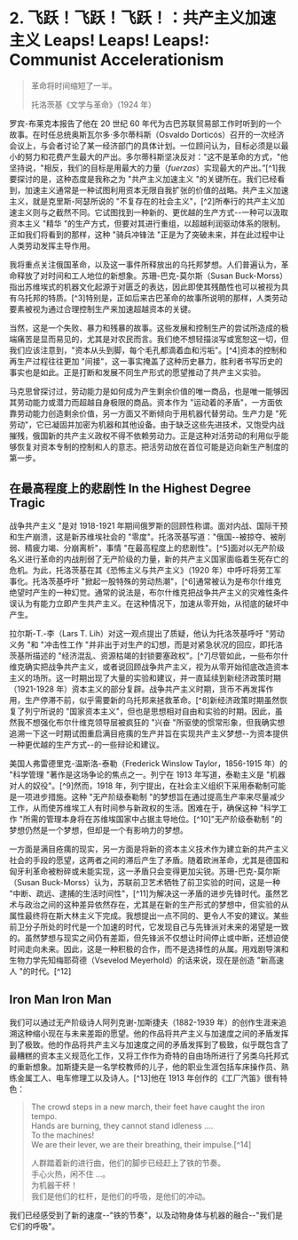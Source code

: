 # 2. 飞跃！飞跃！飞跃！：共产主义加速主义 Leaps! Leaps! Leaps!: Communist Accelerationism
>革命将时间缩短了一半。
>
>托洛茨基《文学与革命》（1924 年）

罗宾-布莱克本报告了他在 20 世纪 60 年代为古巴苏联贸易部工作时听到的一个故事。在时任总统奥斯瓦尔多·多尔蒂科斯（Osvaldo Dorticós）召开的一次经济会议上，与会者讨论了某一经济部门的具体计划。一位顾问认为，目标必须是以最小的努力和花费产生最大的产出。多尔蒂科斯坚决反对："这不是革命的方式，"他坚持说，"相反，我们的目标是用最大的力量（*fuerzas*）实现最大的产出。”[^1]我要探讨的是，这种态度是我称之为 "共产主义加速主义 "的关键所在。我们已经看到，加速主义通常是一种试图利用资本无限自我扩张的价值的战略。共产主义加速主义，就是克里斯-阿瑟所说的 "不复存在的社会主义"，[^2]所奉行的共产主义加速主义则与之截然不同。它试图找到一种新的、更优越的生产方式--一种可以汲取资本主义 "精华 "的生产方式，但要对其进行重组，以超越利润驱动体系的限制。正如我们将看到的那样，这种 "骑兵冲锋法 "正是为了突破未来，并在此过程中让人类劳动发挥主导作用。

我将重点关注俄国革命，以及这一事件所释放出的乌托邦梦想。人们普遍认为，革命释放了对时间和工人地位的新想象。苏珊-巴克-莫尔斯（Susan Buck-Morss）指出苏维埃式的机器文化起源于对匮乏的表达，因此即使其残酷性也可以被视为具有乌托邦的特质。[^3]特别是，正如后来古巴革命的故事所说明的那样，人类劳动要素被视为通过合理控制生产来加速超越资本的关键。

当然，这是一个失败、暴力和残暴的故事。这些发展和控制生产的尝试所造成的极端痛苦是显而易见的，尤其是对农民而言。我们绝不想轻描淡写或宽恕这一切，但我们应该注意到，"资本从头到脚，每个毛孔都滴着血和污垢"。[^4]资本的控制和再生产过程往往更加 "间接"，这一事实掩盖了这种历史暴力，胜利者书写历史的事实也是如此。正是打断和发展不同生产形式的愿望推动了共产主义实验。

马克思曾探讨过，劳动能力是如何成为产生剩余价值的唯一商品，也是唯一能够因其劳动能力或潜力而超越自身极限的商品。资本作为 "运动着的矛盾"，一方面依靠劳动能力创造剩余价值，另一方面又不断倾向于用机器代替劳动。生产力是 "死劳动"，它已凝固并加密为机器和其他设备。由于缺乏这些先进技术，又饱受内战摧残，俄国新的共产主义政权不得不依赖劳动力。正是这种对活劳动的利用似乎能够恢复对资本专制的控制和人的意志。把活劳动放在首位可能是迈向新生产制度的第一步。
## 在最高程度上的悲剧性 In the Highest Degree Tragic
战争共产主义 "是对 1918-1921 年期间俄罗斯的回顾性称谓。面对内战、国际干预和生产崩溃，这是新苏维埃社会的 "零度"。托洛茨基写道："俄国--被掠夺、被削弱、精疲力竭、分崩离析"，事情 "在最高程度上的悲剧性"。[^5]面对以无产阶级名义进行革命的内战削弱了无产阶级的力量，新的共产主义国家面临着生死存亡的危机。为此，托洛茨基在其《恐怖主义与共产主义》（1920 年）中呼吁将劳工军事化。托洛茨基呼吁 "掀起一股特殊的劳动热潮"，[^6]通常被认为是布尔什维克绝望时产生的一种幻觉。通常的说法是，布尔什维克把战争共产主义的灾难性条件误认为有能力立即产生共产主义。在这种情况下，加速从零开始，从彻底的破坏中产生。

拉尔斯-T.-李（Lars T. Lih）对这一观点提出了质疑，他认为托洛茨基呼吁 "劳动义务 "和 "冲击性工作 "并非出于对生产的幻想，而是对紧急状况的回应，即托洛茨基所描述的 "经济混乱、资源枯竭的封锁要塞政权"。[^7]尽管如此，一些布尔什维克确实把战争共产主义，或者说回顾战争共产主义，视为从零开始彻底改造资本主义的场所。这一时期出现了大量的实验和建议，并一直延续到新经济政策时期（1921-1928 年）资本主义的部分复辟。战争共产主义时期，货币不再发挥作用，生产停滞不前，似乎需要新的乌托邦来拯救革命。[^8]新经济政策时期虽然恢复了列宁所说的 "国家资本主义"，但也是思想相对自由和实验的时期。因此，虽然我不想强化布尔什维克领导层被疯狂的 "兴奋 "所驱使的惯常形象，但我确实想追溯一下这一时期试图重启满目疮痍的生产并旨在实现共产主义梦想--为资本提供一种更优越的生产方式--的一些辩论和建议。

美国人弗雷德里克-温斯洛-泰勒（Frederick Winslow Taylor，1856-1915 年）的 "科学管理 "著作是这场争论的焦点之一。列宁在 1913 年写道，泰勒主义是 "机器对人的奴役"。[^9]然而，1918 年，列宁提出，在社会主义组织下采用泰勒制可能是一项进步措施。这种 "无产阶级泰勒制 "的梦想旨在通过提高生产率来尽量减少工作，从而使苏维埃工人有时间参与新政权的生活。困难在于，确保这种 "科学工作 "所需的管理本身将在苏维埃国家中占据主导地位。[^10]"无产阶级泰勒制 "的梦想仍然是一个梦想，但却是一个有影响力的梦想。

一方面是满目疮痍的现实，另一方面是将新的资本主义技术作为建立新的共产主义社会的手段的愿望，这两者之间的滞后产生了矛盾。随着欧洲革命，尤其是德国和匈牙利革命被粉碎或未能实现，这一矛盾只会变得更加尖锐。苏珊-巴克-莫尔斯（Susan Buck-Morss）认为，苏联前卫艺术牺牲了前卫实验的时间，这是一种 "中断、疏远、逮捕的生活时间性"，[^11]为解决这一矛盾的进步先锋时代。虽然艺术与政治之间的这种差异依然存在，尤其是在新的生产形式的梦想中，但实验的从属性最终将在斯大林主义下完成。我想提出一点不同的、更令人不安的建议。某些前卫分子所处的时代是一个加速的时代，它发现自己与先锋派对未来的渴望是一致的。虽然梦想与现实之间仍有差距，但先锋派不仅想让时间停止或中断，还想迫使时间走向未来。因此，这是一种积极的合作，而不是选择性的从属。用戏剧导演和生物力学先知梅耶荷德（Vsevelod Meyerhold）的话来说，现在是创造 "新高速人 "的时代。[^12]
## Iron Man Iron Man
我们可以通过无产阶级诗人阿列克谢-加斯捷夫（1882-1939 年）的创作生涯来追溯这种缩小现在与未来差距的愿望。他的作品将共产主义与加速度之间的矛盾发挥到了极致。他的作品将共产主义与加速度之间的矛盾发挥到了极致，似乎既包含了最糟糕的资本主义规范化工作，又将工作作为奇特的自由场所进行了另类乌托邦式的重新想象。加斯捷夫是一名学校教师的儿子，他的职业生涯包括车床操作员、熟练金属工人、电车修理工以及诗人。[^13]他在 1913 年创作的《工厂汽笛》很有特色：

>The crowd steps in a new march, their feet have caught the iron tempo.<br>Hands are burning, they cannot stand idleness ….<br>To the machines!<br>We are their lever, we are their breathing, their impulse.[^14]
>
>人群踏着新的进行曲，他们的脚步已经赶上了铁的节奏。<br>手心火热，闲不住 ...。<br>为机器干杯！<br>我们是他们的杠杆，是他们的呼吸，是他们的冲动。

我们已经感受到了新的速度--"铁的节奏"，以及动物身体与机器的融合--"我们是它们的呼吸"。
